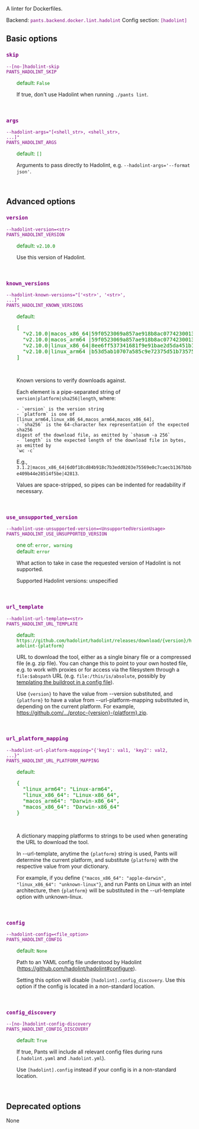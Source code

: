 
A linter for Dockerfiles.

Backend: <span style="color: purple"><code>pants.backend.docker.lint.hadolint</code></span>
Config section: <span style="color: purple"><code>[hadolint]</code></span>

## Basic options

<div style="color: purple">

### `skip`

  <code>--[no-]hadolint-skip</code><br>
  <code>PANTS_HADOLINT_SKIP</code><br>
</div>
<div style="padding-left: 2em;">
<span style="color: green">default: <code>False</code></span>

<br>

If true, don't use Hadolint when running `./pants lint`.
</div>
<br>

<div style="color: purple">

### `args`

  <code>--hadolint-args=&quot;[&lt;shell_str&gt;, &lt;shell_str&gt;, ...]&quot;</code><br>
  <code>PANTS_HADOLINT_ARGS</code><br>
</div>
<div style="padding-left: 2em;">
<span style="color: green">default: <code>[]</code></span>

<br>

Arguments to pass directly to Hadolint, e.g. `--hadolint-args='--format json'`.
</div>
<br>


## Advanced options

<div style="color: purple">

### `version`

  <code>--hadolint-version=&lt;str&gt;</code><br>
  <code>PANTS_HADOLINT_VERSION</code><br>
</div>
<div style="padding-left: 2em;">
<span style="color: green">default: <code>v2.10.0</code></span>

<br>

Use this version of Hadolint.
</div>
<br>

<div style="color: purple">

### `known_versions`

  <code>--hadolint-known-versions=&quot;['&lt;str&gt;', '&lt;str&gt;', ...]&quot;</code><br>
  <code>PANTS_HADOLINT_KNOWN_VERSIONS</code><br>
</div>
<div style="padding-left: 2em;">
<span style="color: green">default: <pre>[
  "v2.10.0|macos&lowbar;x86&lowbar;64|59f0523069a857ae918b8ac0774230013f7bcc00c1ea28119c2311353120867a|2514960",
  "v2.10.0|macos&lowbar;arm64 |59f0523069a857ae918b8ac0774230013f7bcc00c1ea28119c2311353120867a|2514960",
  "v2.10.0|linux&lowbar;x86&lowbar;64|8ee6ff537341681f9e91bae2d5da451b15c575691e33980893732d866d3cefc4|2301804",
  "v2.10.0|linux&lowbar;arm64 |b53d5ab10707a585c9e72375d51b7357522300b5329cfa3f91e482687176e128|27954520"
]</pre></span>

<br>


Known versions to verify downloads against.

Each element is a pipe-separated string of `version|platform|sha256|length`, where:

    - `version` is the version string
    - `platform` is one of [linux_arm64,linux_x86_64,macos_arm64,macos_x86_64],
    - `sha256` is the 64-character hex representation of the expected sha256
    digest of the download file, as emitted by `shasum -a 256`
    - `length` is the expected length of the download file in bytes, as emitted by
    `wc -c`

E.g., `3.1.2|macos_x86_64|6d0f18cd84b918c7b3edd0203e75569e0c7caecb1367bbbe409b44e28514f5be|42813`.

Values are space-stripped, so pipes can be indented for readability if necessary.

</div>
<br>

<div style="color: purple">

### `use_unsupported_version`

  <code>--hadolint-use-unsupported-version=&lt;UnsupportedVersionUsage&gt;</code><br>
  <code>PANTS_HADOLINT_USE_UNSUPPORTED_VERSION</code><br>
</div>
<div style="padding-left: 2em;">
<span style="color: green">one of: <code>error, warning</code></span><br>
<span style="color: green">default: <code>error</code></span>

<br>


What action to take in case the requested version of Hadolint is not supported.

Supported Hadolint versions: unspecified

</div>
<br>

<div style="color: purple">

### `url_template`

  <code>--hadolint-url-template=&lt;str&gt;</code><br>
  <code>PANTS_HADOLINT_URL_TEMPLATE</code><br>
</div>
<div style="padding-left: 2em;">
<span style="color: green">default: <code>https://github.com/hadolint/hadolint/releases/download/{version}/hadolint-{platform}</code></span>

<br>

URL to download the tool, either as a single binary file or a compressed file (e.g. zip file). You can change this to point to your own hosted file, e.g. to work with proxies or for access via the filesystem through a `file:$abspath` URL (e.g. `file:/this/is/absolute`, possibly by [templating the buildroot in a config file](https://www.pantsbuild.org/v2.16/docs/options#config-file-entries)).

Use `{version}` to have the value from --version substituted, and `{platform}` to have a value from --url-platform-mapping substituted in, depending on the current platform. For example, https://github.com/.../protoc-{version}-{platform}.zip.
</div>
<br>

<div style="color: purple">

### `url_platform_mapping`

  <code>--hadolint-url-platform-mapping=&quot;{'key1': val1, 'key2': val2, ...}&quot;</code><br>
  <code>PANTS_HADOLINT_URL_PLATFORM_MAPPING</code><br>
</div>
<div style="padding-left: 2em;">
<span style="color: green">default: <pre>{
  "linux&lowbar;arm64": "Linux-arm64",
  "linux&lowbar;x86&lowbar;64": "Linux-x86&lowbar;64",
  "macos&lowbar;arm64": "Darwin-x86&lowbar;64",
  "macos&lowbar;x86&lowbar;64": "Darwin-x86&lowbar;64"
}</pre></span>

<br>

A dictionary mapping platforms to strings to be used when generating the URL to download the tool.

In --url-template, anytime the `{platform}` string is used, Pants will determine the current platform, and substitute `{platform}` with the respective value from your dictionary.

For example, if you define `{"macos_x86_64": "apple-darwin", "linux_x86_64": "unknown-linux"}`, and run Pants on Linux with an intel architecture, then `{platform}` will be substituted in the --url-template option with unknown-linux.
</div>
<br>

<div style="color: purple">

### `config`

  <code>--hadolint-config=&lt;file_option&gt;</code><br>
  <code>PANTS_HADOLINT_CONFIG</code><br>
</div>
<div style="padding-left: 2em;">
<span style="color: green">default: <code>None</code></span>

<br>

Path to an YAML config file understood by Hadolint (https://github.com/hadolint/hadolint#configure).

Setting this option will disable `[hadolint].config_discovery`. Use this option if the config is located in a non-standard location.
</div>
<br>

<div style="color: purple">

### `config_discovery`

  <code>--[no-]hadolint-config-discovery</code><br>
  <code>PANTS_HADOLINT_CONFIG_DISCOVERY</code><br>
</div>
<div style="padding-left: 2em;">
<span style="color: green">default: <code>True</code></span>

<br>

If true, Pants will include all relevant config files during runs (`.hadolint.yaml` and `.hadolint.yml`).

Use `[hadolint].config` instead if your config is in a non-standard location.
</div>
<br>


## Deprecated options

None


